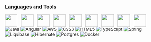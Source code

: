 ### Languages and Tools
<img align="left" width="40px" style="padding-right:10px;" src="https://cdn.jsdelivr.net/gh/devicons/devicon/icons/java/java-original.svg" />
<img align="left" width="40px" style="padding-right:10px;" src="https://cdn.jsdelivr.net/gh/devicons/devicon/icons/spring/spring-original.svg" />
<img align="left" width="40px" style="padding-right:10px;" src="https://cdn.jsdelivr.net/gh/devicons/devicon/icons/html5/html5-original.svg" />
<img align="left" width="40px" style="padding-right:10px;" src="https://cdn.jsdelivr.net/gh/devicons/devicon/icons/css3/css3-original.svg" />
<img align="left" width="40px" style="padding-right:10px;" src="https://cdn.jsdelivr.net/gh/devicons/devicon/icons/docker/docker-original.svg" />
<img align="left" width="40px" style="padding-right:10px;" src="https://cdn.jsdelivr.net/gh/devicons/devicon/icons/git/git-original.svg" />
<img align="left" width="40px" style="padding-right:10px;" src="https://cdn.jsdelivr.net/gh/devicons/devicon/icons/redis/redis-original-wordmark.svg" />
<img align="left" width="40px" style="padding-right:10px;" src="https://avatars.githubusercontent.com/u/438548?s=200&v=4" />
<img align="left" width="40px" style="padding-right:10px;" src="https://cdn.jsdelivr.net/gh/devicons/devicon/icons/postgresql/postgresql-original.svg" />

![Java](https://img.shields.io/badge/java-%23ED8B00.svg?style=for-the-badge&logo=openjdk&logoColor=white) 
![Angular](https://img.shields.io/badge/angular-%23DD0031.svg?style=for-the-badge&logo=angular&logoColor=white) 
![AWS](https://img.shields.io/badge/AWS-%23FF9900.svg?style=for-the-badge&logo=amazon-aws&logoColor=white) 
![CSS3](https://img.shields.io/badge/css3-%231572B6.svg?style=for-the-badge&logo=css3&logoColor=white) 
![HTML5](https://img.shields.io/badge/html5-%23E34F26.svg?style=for-the-badge&logo=html5&logoColor=white) 
![TypeScript](https://img.shields.io/badge/typescript-%23007ACC.svg?style=for-the-badge&logo=typescript&logoColor=white)
 ![Spring](https://img.shields.io/badge/spring-%236DB33F.svg?style=for-the-badge&logo=spring&logoColor=white) 
![Liquibase](https://img.shields.io/badge/liquibase-%230db7ed.svg?style=for-the-badge&logo=liquibase&logoColor=white)
![Hibernate](https://img.shields.io/badge/Hibernate-59666C?style=for-the-badge&logo=Hibernate&logoColor=white) 
![Postgres](https://img.shields.io/badge/postgres-%23316192.svg?style=for-the-badge&logo=postgresql&logoColor=white)
 ![Docker](https://img.shields.io/badge/docker-%230db7ed.svg?style=for-the-badge&logo=docker&logoColor=white)

 <!--
**JakubDevv/JakubDevv** is a ✨ _special_ ✨ repository because its `README.md` (this file) appears on your GitHub profile.

Here are some ideas to get you started:

- 🔭 I’m currently working on ...
- 🌱 I’m currently learning ...
- 👯 I’m looking to collaborate on ...
- 🤔 I’m looking for help with ...
- 💬 Ask me about ...
- 📫 How to reach me: ...
- 😄 Pronouns: ...
- ⚡ Fun fact: ...
-->
